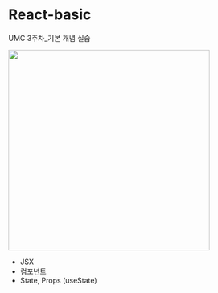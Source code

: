 # React-basic
UMC 3주차_기본 개념 실습

<img width='400' src='https://user-images.githubusercontent.com/72790695/230835534-bd95b715-b429-4a25-a127-e6b716bb65d7.png'>

* JSX
* 컴포넌트
* State, Props (useState)
